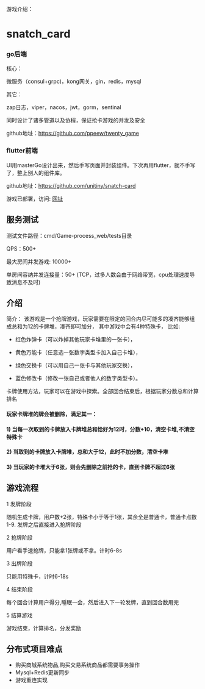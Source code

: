 游戏介绍：

# snatch_card
### go后端

核心：

微服务（consul+grpc)，kong网关，gin，redis，mysql

其它：

zap日志，viper，nacos，jwt，gorm，sentinal

同时设计了诸多管道以及协程，保证抢卡游戏的并发及安全

github地址：https://github.com/ppeew/twenty_game

### flutter前端

UI用masterGo设计出来，然后手写页面并封装组件。下次再用flutter，就不手写了，整上别人的组件库。

github地址：https://github.com/unitiny/snatch-card


游戏已部署，访问: [网址](http://139.159.234.134)

## 服务测试

测试文件路径：cmd/Game-process_web/tests目录

QPS：500+

最大房间并发游戏: 10000+

单房间容纳并发连接量：50+ (TCP，过多人数会由于网络带宽，cpu处理速度导致消息不及时)

## 介绍

简介： 该游戏是一个抢牌游戏，玩家需要在限定的回合内尽可能多的凑齐能够组成总和为12的卡牌堆，凑齐即可加分，
其中游戏中会有4种特殊卡， 比如:

- 红色炸弹卡（可以炸掉其他玩家卡堆里的一张卡），

- 黄色万能卡（任意选一张数字类型卡加入自己卡堆），

- 绿色交换卡（可以用自己一张卡与其他玩家交换），

- 蓝色修改卡（修改一张自己或者他人的数字类型卡）。

卡牌使用方法，玩家可以在游戏中探索。全部回合结束后，根据玩家分数总和计算排名

#### 玩家卡牌堆的牌会被删除，满足其一：

#### 1) 当每一次取到的卡牌放入卡牌堆总和恰好为12时，分数+10，清空卡堆,不清空特殊卡

#### 2) 当取到的卡牌放入卡牌堆，总和大于12，此时不加分数，清空卡堆

#### 3) 当玩家的卡堆大于6张，则会先删除之前抢的卡，直到卡牌不超过6张



## 游戏流程

1 发牌阶段

随机生成卡牌，用户数+2张，特殊卡小于等于1张，其余全是普通卡，普通卡点数1-9.
发牌之后直接进入抢牌阶段

2 抢牌阶段

用户看手速抢牌，只能拿1张牌或不拿。计时6-8s

3 出牌阶段

只能用特殊卡，计时6-18s

4 结束阶段

每个回合计算用户得分,睡眠一会，然后进入下一轮发牌，直到回合数用完

5 结算游戏

游戏结束，计算排名，分发奖励


## 分布式项目难点

- 购买商城系统物品,购买交易系统商品都需要事务操作
- Mysql+Redis更新同步
- 游戏重连实现

